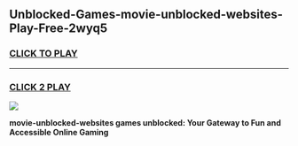 
## Unblocked-Games-movie-unblocked-websites-Play-Free-2wyq5
<h3>
<a href="https://premium76.site?title=movie-unblocked-websites&ref=10A">CLICK TO PLAY</a></h3>
<hr>

<h3>
<a href="https://premium76.site?title=movie-unblocked-websites&ref=10A">CLICK 2 PLAY</a>
  
</h3>

<a href="https://premium76.site?title=movie-unblocked-websites&ref=10A"><img src="https://clearcache.store/games.png"></a>


**movie-unblocked-websites games unblocked: Your Gateway to Fun and Accessible Online Gaming**
